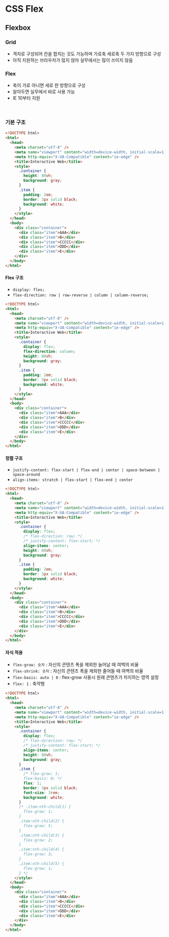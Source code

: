 # CSS Flex

## Flexbox

### Grid

+ 격자로 구성되어 칸을 합치는 것도 가능하며 가로축 세로축 두 가지 방향으로 구성
+ 아직 지원하는 브라우저가 많지 않아 실무에서는 많이 쓰이지 않음

### Flex

+ 축이 가로 아니면 세로 한 방향으로 구성
+ 알아두면 실무에서 바로 사용 가능
+ IE 10부터 지원

<br>

### 기본 구조

```html
<!DOCTYPE html>
<html>
  <head>
    <meta charset="utf-8" />
    <meta name="viewport" content="width=device-width, initial-scale=1.0" />
    <meta http-equiv="X-UA-Compatible" content="ie-edge" />
    <title>Interactive Web</title>
    <style>
      .container {
        height: 80vh;
        background: gray;
      }
      .item {
        padding: 2em;
        border: 3px solid black;
        background: white;
      }
    </style>
  </head>
  <body>
    <div class="container">
      <div class="item">AAA</div>
      <div class="item">B</div>
      <div class="item">CCCCC</div>
      <div class="item">DDD</div>
      <div class="item">E</div>
    </div>
  </body>
</html>
```

#### Flex 구조

+ `display: flex;` 
+ `flex-direction: row | row-reverse | column | column-reverse;`

```html
<!DOCTYPE html>
<html>
  <head>
    <meta charset="utf-8" />
    <meta name="viewport" content="width=device-width, initial-scale=1.0" />
    <meta http-equiv="X-UA-Compatible" content="ie-edge" />
    <title>Interactive Web</title>
    <style>
      .container {
        display: flex;
        flex-direction: column;
        height: 80vh;
        background: gray;
      }
      .item {
        padding: 2em;
        border: 3px solid black;
        background: white;
      }
    </style>
  </head>
  <body>
    <div class="container">
      <div class="item">AAA</div>
      <div class="item">B</div>
      <div class="item">CCCCC</div>
      <div class="item">DDD</div>
      <div class="item">E</div>
    </div>
  </body>
</html>
```

#### 정렬 구조

+ `justify-content: flex-start | flex-end | center | space-between | space-around`
+ `align-items: stratch | flex-start | flex-end | center`

```html
<!DOCTYPE html>
<html>
  <head>
    <meta charset="utf-8" />
    <meta name="viewport" content="width=device-width, initial-scale=1.0" />
    <meta http-equiv="X-UA-Compatible" content="ie-edge" />
    <title>Interactive Web</title>
    <style>
      .container {
        display: flex;
        /* flex-direction: row; */
        /* justify-content: flex-start; */
        align-items: center;
        height: 80vh;
        background: gray;
      }
      .item {
        padding: 2em;
        border: 3px solid black;
        background: white;
      }
    </style>
  </head>
  <body>
    <div class="container">
      <div class="item">AAA</div>
      <div class="item">B</div>
      <div class="item">CCCCC</div>
      <div class="item">DDD</div>
      <div class="item">E</div>
    </div>
  </body>
</html>
```

#### 자식 적용

+ `flex-grow: 숫자` : 자신의 콘텐츠 폭을 제외한 늘어날 때 여백의 비율
+ `flex-shrink: 숫자` : 자신의 콘텐츠 폭을 제외한 줄어들 때 여백의 비율
+ `flex-basis: auto | 0` : flex-grow 사용시 원래 콘텐츠가 차지하는 영역 설정
+ `flex: 1` : 축약형

```html
<!DOCTYPE html>
<html>
  <head>
    <meta charset="utf-8" />
    <meta name="viewport" content="width=device-width, initial-scale=1.0" />
    <meta http-equiv="X-UA-Compatible" content="ie-edge" />
    <title>Interactive Web</title>
    <style>
      .container {
        display: flex;
        /* flex-direction: row; */
        /* justify-content: flex-start; */
        align-items: center;
        height: 80vh;
        background: gray;
      }
      .item {
        /* flex-grow: 1;
        flex-basis: 0; */
        flex: 1;
        border: 3px solid black;
        font-size: 3rem;
        background: white;
      }
      /* .item:nth-child(1) {
        flex-grow: 1;
      }
      .item:nth-child(2) {
        flex-grow: 5;
      }
      .item:nth-child(3) {
        flex-grow: 2;
      }
      .item:nth-child(4) {
        flex-grow: 3;
      }
      .item:nth-child(5) {
        flex-grow: 1;
      } */
    </style>
  </head>
  <body>
    <div class="container">
      <div class="item">AAA</div>
      <div class="item">B</div>
      <div class="item">CCCCC</div>
      <div class="item">DDD</div>
      <div class="item">E</div>
    </div>
  </body>
</html>
```

